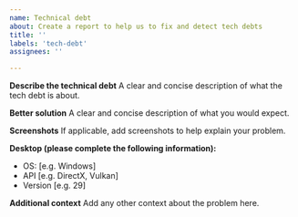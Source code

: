 ```yaml
---
name: Technical debt
about: Create a report to help us to fix and detect tech debts
title: ''
labels: 'tech-debt'
assignees: ''

---
```


**Describe the technical debt**
A clear and concise description of what the tech debt is about.

**Better solution**
A clear and concise description of what you would expect.

**Screenshots**
If applicable, add screenshots to help explain your problem.

**Desktop (please complete the following information):**
 - OS: [e.g. Windows]
 - API [e.g. DirectX, Vulkan]
 - Version [e.g. 29]

**Additional context**
Add any other context about the problem here.

